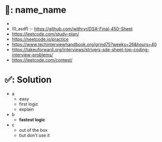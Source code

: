 # 📄: name_name
- 
- (0_asdf) :- https://github.com/withrvr/DSA-Final-450-Sheet
- https://leetcode.com/study-plan/
- https://neetcode.io/practice
- https://www.techinterviewhandbook.org/grind75?weeks=26&hours=40
- https://takeuforward.org/interviews/strivers-sde-sheet-top-coding-interview-problems/
- https://leetcode.com/contest/

# ✅: Solution

- a
  - easy
  - first logic
  - explain
- b
  - **fastest logic**
- c
  - out of the box
  - but don't use it
